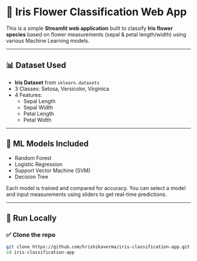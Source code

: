 # 🌸 Iris Flower Classification Web App

This is a simple **Streamlit web application** built to classify **Iris flower species** based on flower measurements (sepal & petal length/width) using various Machine Learning models.

---

## 📊 Dataset Used
- **Iris Dataset** from `sklearn.datasets`
- 3 Classes: Setosa, Versicolor, Virginica
- 4 Features:  
  - Sepal Length  
  - Sepal Width  
  - Petal Length  
  - Petal Width

---

## 🧠 ML Models Included
- Random Forest
- Logistic Regression
- Support Vector Machine (SVM)
- Decision Tree

Each model is trained and compared for accuracy. You can select a model and input measurements using sliders to get real-time predictions.

---

## 🚀 Run Locally

### ✅ Clone the repo
```bash
git clone https://github.com/hrishikaverma/iris-classification-app.git
cd iris-classification-app
